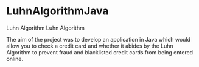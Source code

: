 # LuhnAlgorithmJava
Luhn Algorithm
Luhn Algorithm

The aim of the project was to develop an application in Java which would allow 
you to check a credit card and whether it abides by the Luhn Algorithm to prevent 
fraud and blacklisted credit cards from being entered online.
